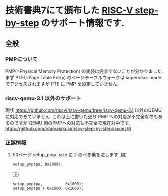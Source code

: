 # 技術書典7にて頒布した [RISC-V step-by-step](https://techbookfest.org/event/tbf07/circle/5765209499107328) のサポート情報です.

## 全般
### PMPについて
PMP(=Physical Memory Protection) の実装は完全でないことが分かりました.
まず PTE(=Page Table Entry) のページテーブルウォークは supervisor mode
でアクセスされますが PTE に PMP を設定していません.

### riscv-qemu-3.1 以外のサポート
現状 https://github.com/riscv/riscv-qemu/tree/riscv-qemu-3.1
以外のQEMUに対応できていません. これは上に書いた通り PMP
への対応が不完全なのもあるのですが QEMU 側のPMPへの対応も不完全で現在対中です.
https://github.com/otamajakusi/riscv-step-by-step/issues/6

### 正誤情報
1. 50ページ setup_pmp. size に 2 のべき乗を渡します.
   誤)
   ```
   setup_pmp(pa, 0x2000);
   ```
   正)
   ```
   setup_pmp(pa,          0x1000);
   setup_pmp(pa + 0x1000, 0x1000);
   ```
